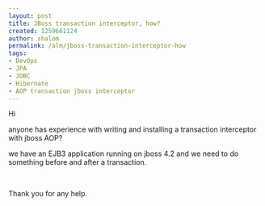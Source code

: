 ```yaml
---
layout: post
title: JBoss transaction interceptor, how?
created: 1259661124
author: shalom
permalink: /alm/jboss-transaction-interceptor-how
tags:
- DevOps
- JPA
- JDBC
- Hibernate
- AOP transaction jboss interceptor
---
```

<p>Hi</p>
<p>anyone has experience with writing and installing a transaction interceptor with jboss AOP?</p>
<p>we have an EJB3 application running on jboss 4.2 and we need to do something before and after a transaction.</p>
<p>&nbsp;</p>
<p>Thank you for any help.</p>
<p>&nbsp;</p>
<p>&nbsp;</p>
